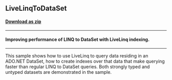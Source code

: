 ## LiveLinqToDataSet
#### [Download as zip](https://minhaskamal.github.io/DownGit/#/home?url=https://github.com/GrapeCity/ComponentOne-WinForms-Samples/tree/master/NetFramework\DataSource\CS\LiveLinq\HowTo\Indexing\LiveLinqToDataSet)
____
#### Improving performance of LINQ to DataSet with LiveLinq indexing.
____
This sample shows how to use LiveLinq to query data residing in an ADO.NET DataSet, how to create indexes over that data that make querying faster than regular LINQ to DataSet queries. Both strongly typed and untyped datasets are demonstrated in the sample. 





